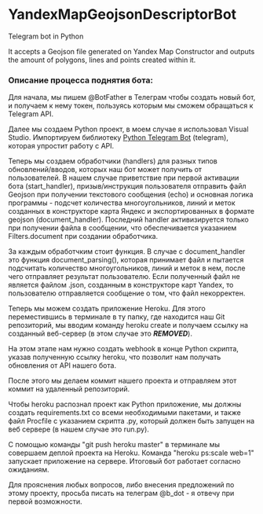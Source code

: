 # YandexMapGeojsonDescriptorBot
Telegram bot in Python

It accepts a Geojson file generated on Yandex Map Constructor and outputs the amount of polygons, lines and points created within it.



### Описание процесса поднятия бота:

Для начала, мы пишем @BotFather в Телеграм чтобы создать новый бот, и получаем к нему токен, пользуясь которым мы сможем обращаться к Telegram API. 

Далее мы создаем Python проект, в моем случае я использовал Visual Studio. 
Импортируем библиотеку [Python Telegram Bot](https://github.com/python-telegram-bot/python-telegram-bot) (telegram), которая упростит работу с API.

Теперь мы создаем обработчики (handlers) для разных типов обновлений/вводов, которых наш бот может получить от пользователей. 
В нашем случае приветствие при первой активации бота (start_handler), призыв/инструкция пользователя отправить файл Geojson при получении текстового сообщения (echo) и основная логика программы - подсчет количества многоугольников, линий и меток созданных в конструкторе карта Яндекс и экспортированных в формате geojson (document_handler). Последний handler активизируется только при получении файла в сообщении, что обеспечивается указанием Filters.document при создании обработчика.

За каждым обработчким стоит функция. В случае с document_handler это функция document_parsing(), которая принимает файл и пытается подсчитать количество многоугольников, линий и меток в нем, после чего отправляет результат пользователю. Если полученный файл не является файлом .json, созданным в конструкторе карт Yandex, то пользователю отправляется сообщение о том, что файл некорректен.

Теперь мы можем создать приложение Heroku. Для этого переместившись в терминале в ту папку, где находится наш Git репозиторий, мы вводим команду heroku create и получаем ссылку на созданный веб-сервер (в этом случае это ***REMOVED***). 

На этом этапе нам нужно создать webhook в конце Python скрипта, указав полученную ссылку heroku, что позволит нам получать обновления от API нашего бота. 

После этого мы делаем коммит нашего проекта и отправляем этот коммит на удаленный репозиторий.

Чтобы heroku распознал проект как Python приложение, мы должны создать requirements.txt со всеми необходимыми пакетами, и также файл Procfile с указанием скрипта .py, который должен быть запущен на веб сервере (в нашем случае это run.py). 

С помощью команды "git push heroku master" в терминале мы совершаем деплой проекта на Heroku. Команда "heroku ps:scale web=1" запускает  приложение на сервере. Итоговый бот работает согласно ожиданиям. 


Для прояснения любых вопросов, либо внесения предложений по этому проекту, просьба писать на телеграм @b_dot - я отвечу при первой возможности.
